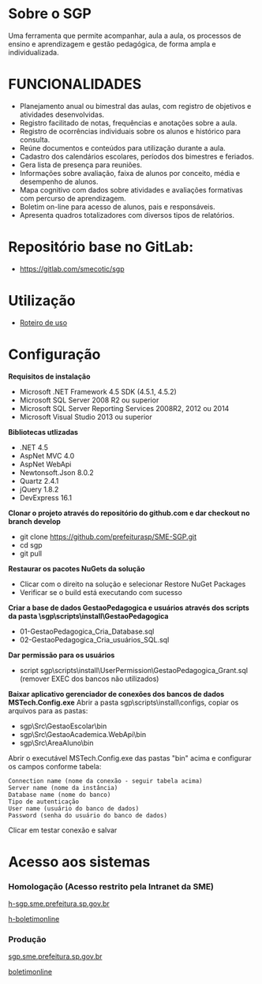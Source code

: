 # Sobre o SGP

Uma ferramenta que permite acompanhar, aula a aula, os processos de ensino e aprendizagem e gestão pedagógica, de forma ampla e individualizada.

# FUNCIONALIDADES

* Planejamento anual ou bimestral das aulas, com registro de objetivos e atividades desenvolvidas.
* Registro facilitado de notas, frequências e anotações sobre a aula.
* Registro de ocorrências individuais sobre os alunos e histórico para consulta.
* Reúne documentos e conteúdos para utilização durante a aula.
* Cadastro dos calendários escolares, períodos dos bimestres e feriados.
* Gera lista de presença para reuniões.
* Informações sobre avaliação, faixa de alunos por conceito, média e desempenho de alunos.
* Mapa cognitivo com dados sobre atividades e avaliações formativas com percurso de aprendizagem.
* Boletim on-line para acesso de alunos, pais e responsáveis.
* Apresenta quadros totalizadores com diversos tipos de relatórios.

# Repositório base no GitLab:

* https://gitlab.com/smecotic/sgp

# Utilização

* [Roteiro de uso](https://github.com/prefeiturasp/SME-SGP/wiki/Roteiro-de-uso)

# Configuração

**Requisitos de instalação**

* Microsoft .NET Framework 4.5 SDK (4.5.1, 4.5.2)
* Microsoft SQL Server 2008 R2 ou superior
* Microsoft SQL Server Reporting Services 2008R2, 2012 ou 2014
* Microsoft Visual Studio 2013 ou superior
 
**Bibliotecas utlizadas**
* .NET 4.5
* AspNet MVC 4.0
* AspNet WebApi
* Newtonsoft.Json 8.0.2
* Quartz 2.4.1
* jQuery 1.8.2
* DevExpress 16.1


**Clonar o projeto através do repositório do github.com e dar checkout no branch develop**
* git clone https://github.com/prefeiturasp/SME-SGP.git
* cd sgp
* git pull

**Restaurar os pacotes NuGets da solução**
* Clicar com o direito na solução e selecionar Restore NuGet Packages
* Verificar se o build está executando com sucesso

**Criar a base de dados GestaoPedagogica e usuários através dos scripts da pasta \sgp\scripts\install\GestaoPedagogica**
* 01-GestaoPedagogica_Cria_Database.sql
* 02-GestaoPedagogica_Cria_usuários_SQL.sql

**Dar permissão para os usuários**
* script sgp\scripts\install\UserPermission\GestaoPedagogica_Grant.sql (remover EXEC dos bancos não utilizados) 

**Baixar aplicativo gerenciador de conexões dos bancos de dados MSTech.Config.exe**
Abrir a pasta sgp\scripts\install\configs, copiar os arquivos para as pastas:
* sgp\Src\GestaoEscolar\bin
* sgp\Src\GestaoAcademica.WebApi\bin
* sgp\Src\AreaAluno\bin

Abrir o executável MSTech.Config.exe das pastas "bin" acima e configurar os campos conforme tabela:

	Connection name (nome da conexão - seguir tabela acima)
	Server name (nome da instância)
	Database name (nome do banco)
	Tipo de autenticação
	User name (usuário do banco de dados)
	Password (senha do usuário do banco de dados)


Clicar em testar conexão e salvar


# Acesso aos sistemas

### Homologação (Acesso restrito pela Intranet da SME)

[h-sgp.sme.prefeitura.sp.gov.br](http://h-sgp.sme.prefeitura.sp.gov.br)

[h-boletimonline](http://h-boletimonline.sme.prefeitura.sp.gov.br/Login.aspx)

### Produção

[sgp.sme.prefeitura.sp.gov.br](http://sgp.sme.prefeitura.sp.gov.br)

[boletimonline](http://boletimonline.sme.prefeitura.sp.gov.br/Login.aspx)
